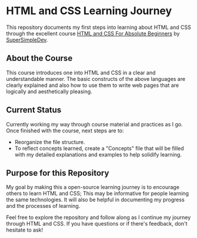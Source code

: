 # HTML and CSS Learning Journey

This repository documents my first steps into learning about HTML and CSS through the excellent course [HTML and CSS For Absolute Beginners](https://www.youtube.com/watch?v=G3e-cpL7ofc) by [SuperSimpleDev](https://www.youtube.com/@SuperSimpleDev).

## About the Course
This course introduces one into HTML and CSS in a clear and understandable manner. The basic constructs of the above languages are clearly explained and also how to use them to write web pages that are logically and aesthetically pleasing.

## Current Status
Currently working my way through course material and practices as I go.
Once finished with the course, next steps are to:
 + Reorganize the file structure.
 + To reflect concepts learned, create a "Concepts" file that will be filled with my detailed explanations and examples to help solidify learning.

## Purpose for this Repository
My goal by making this a open-source learning journey is to encourage others to learn HTML and CSS; This may be informative for people learning the same technologies. It will also be helpful in documenting my progress and the processes of learning.

Feel free to explore the repository and follow along as I continue my journey through HTML and CSS. If you have questions or if there's feedback, don't hesitate to ask!